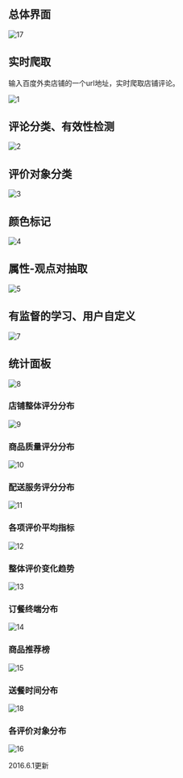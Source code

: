 ## 总体界面
![17](test/pic/17.PNG)

## 实时爬取
输入百度外卖店铺的一个url地址，实时爬取店铺评论。

![1](test/pic/1.PNG)

## 评论分类、有效性检测
![2](test/pic/2.PNG)

## 评价对象分类
![3](test/pic/3.PNG)

## 颜色标记
![4](test/pic/4.PNG)

## 属性-观点对抽取
![5](test/pic/5.PNG)

## 有监督的学习、用户自定义
![7](test/pic/7.PNG)

## 统计面板
![8](test/pic/8.PNG)

### 店铺整体评分分布
![9](test/pic/9.PNG)

### 商品质量评分分布
![10](test/pic/10.PNG)

### 配送服务评分分布
![11](test/pic/11.PNG)

### 各项评价平均指标
![12](test/pic/12.PNG)

### 整体评价变化趋势
![13](test/pic/13.PNG)

### 订餐终端分布
![14](test/pic/14.PNG)

### 商品推荐榜
![15](test/pic/15.PNG)

### 送餐时间分布
![18](test/pic/18.PNG)

### 各评价对象分布
![16](test/pic/16.PNG)

2016.6.1更新
